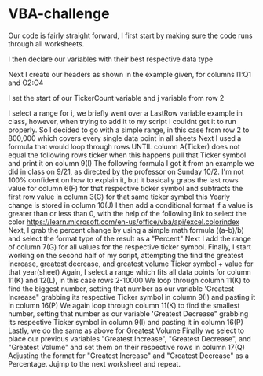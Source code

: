 # VBA-challenge
Our code is fairly straight forward, I first start by making sure the code runs through all worksheets.

I then declare our variables with their best respective data type

Next I create our headers as shown in the example given, for columns I1:Q1 and O2:O4

I set the start of our TickerCount variable and j variable from row 2

I select a range for i, we briefly went over a LastRow variable example in class, however, when trying to add it to my script I couldnt get it to run properly.
So I decided to go with a simple range, in this case from row 2 to 800,000 which covers every single data point in all sheets
Next I used a formula that would loop through rows UNTIL column A(Ticker) does not equal the following rows ticker
when this happens pull that Ticker symbol and print it on column 9(I)
The following formula I got it from an example we did in class on 9/21, as directed by the professor on Sunday 10/2.
I'm not 100% confident on how to explain it, but it basically grabs the last rows value for column 6(F) for that respective ticker symbol and subtracts the first row value in column 3(C) for that same ticker symbol
this Yearly change is stored in column 10(J)
I then add a conditional format if a value is greater than or less than 0, with the help of the following link to select the color
https://learn.microsoft.com/en-us/office/vba/api/excel.colorindex
Next, I grab the percent change by using a simple math formula ((a-b)/b) and select the format type of the result as a "Percent"
Next I add the range of column 7(G) for all values for the respective ticker symbol.
Finally, I start working on the second half of my script, attempting the find the greatest increase, greatest decrease, and greatest volume Ticker symbol + value for that year(sheet)
Again, I select a range which fits all data points for column 11(K) and 12(L), in this case rows 2-10000
We loop through column 11(K) to find the biggest number, setting that number as our variable 'Greatest Increase" grabbing its respective Ticker symbol in column 9(I) and pasting it in column 16(P)
We again loop through column 11(K) to find the smallest number, setting that number as our variable 'Greatest Decrease" grabbing its respective Ticker symbol in column 9(I) and pasting it in column 16(P)
Lastly, we do the same as above for Greatest Volume
Finally we select to place our previous variables "Greatest Increase", "Greatest Decrease", and "Greatest Volume" and set them on their respective rows in column 17(Q)
Adjusting the format for "Greatest Increase" and "Greatest Decrease" as a Percentage.
Jujmp to the next worksheet and repeat.

